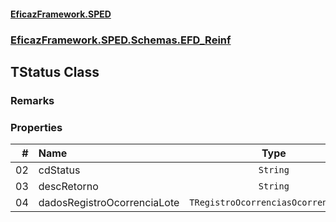 #### [EficazFramework.SPED](EficazFrameworkSPED.md 'EficazFramework SPED')
### [EficazFramework.SPED.Schemas.EFD_Reinf](EficazFramework.SPED.Schemas.EFD_Reinf.md 'EficazFramework.SPED.Schemas.EFD_Reinf')

## TStatus Class

### Remarks
### Properties

| # | Name | Type | |
| ---: | :--- | :---: | :--- |
| 02 | cdStatus | `String` |  |
| 03 | descRetorno | `String` |  |
| 04 | dadosRegistroOcorrenciaLote | `TRegistroOcorrenciasOcorrencias[]` |  |
